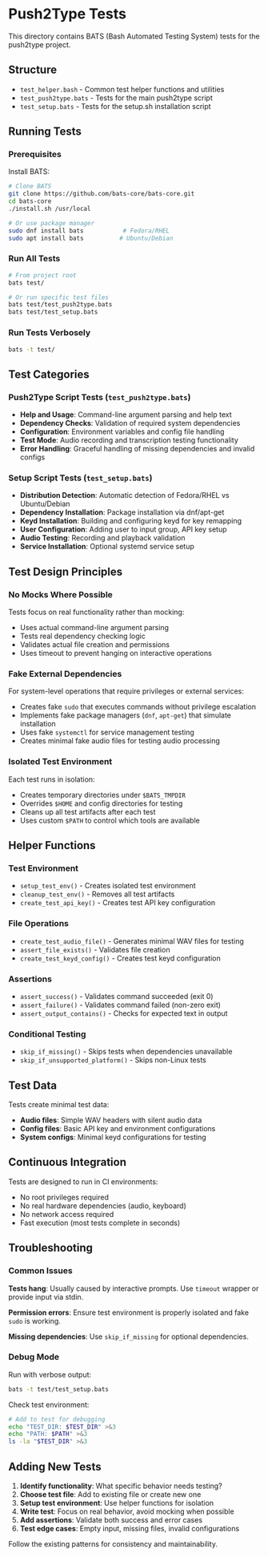 # Push2Type Tests

This directory contains BATS (Bash Automated Testing System) tests for the push2type project.

## Structure

- `test_helper.bash` - Common test helper functions and utilities
- `test_push2type.bats` - Tests for the main push2type script
- `test_setup.bats` - Tests for the setup.sh installation script

## Running Tests

### Prerequisites

Install BATS:
```bash
# Clone BATS
git clone https://github.com/bats-core/bats-core.git
cd bats-core
./install.sh /usr/local

# Or use package manager
sudo dnf install bats           # Fedora/RHEL
sudo apt install bats          # Ubuntu/Debian
```

### Run All Tests

```bash
# From project root
bats test/

# Or run specific test files
bats test/test_push2type.bats
bats test/test_setup.bats
```

### Run Tests Verbosely

```bash
bats -t test/
```

## Test Categories

### Push2Type Script Tests (`test_push2type.bats`)

- **Help and Usage**: Command-line argument parsing and help text
- **Dependency Checks**: Validation of required system dependencies
- **Configuration**: Environment variables and config file handling
- **Test Mode**: Audio recording and transcription testing functionality
- **Error Handling**: Graceful handling of missing dependencies and invalid configs

### Setup Script Tests (`test_setup.bats`)

- **Distribution Detection**: Automatic detection of Fedora/RHEL vs Ubuntu/Debian
- **Dependency Installation**: Package installation via dnf/apt-get
- **Keyd Installation**: Building and configuring keyd for key remapping
- **User Configuration**: Adding user to input group, API key setup
- **Audio Testing**: Recording and playback validation
- **Service Installation**: Optional systemd service setup

## Test Design Principles

### No Mocks Where Possible

Tests focus on real functionality rather than mocking:
- Uses actual command-line argument parsing
- Tests real dependency checking logic
- Validates actual file creation and permissions
- Uses timeout to prevent hanging on interactive operations

### Fake External Dependencies

For system-level operations that require privileges or external services:
- Creates fake `sudo` that executes commands without privilege escalation
- Implements fake package managers (`dnf`, `apt-get`) that simulate installation
- Uses fake `systemctl` for service management testing
- Creates minimal fake audio files for testing audio processing

### Isolated Test Environment

Each test runs in isolation:
- Creates temporary directories under `$BATS_TMPDIR`
- Overrides `$HOME` and config directories for testing
- Cleans up all test artifacts after each test
- Uses custom `$PATH` to control which tools are available

## Helper Functions

### Test Environment
- `setup_test_env()` - Creates isolated test environment
- `cleanup_test_env()` - Removes all test artifacts
- `create_test_api_key()` - Creates test API key configuration

### File Operations
- `create_test_audio_file()` - Generates minimal WAV files for testing
- `assert_file_exists()` - Validates file creation
- `create_test_keyd_config()` - Creates test keyd configuration

### Assertions
- `assert_success()` - Validates command succeeded (exit 0)
- `assert_failure()` - Validates command failed (non-zero exit)
- `assert_output_contains()` - Checks for expected text in output

### Conditional Testing
- `skip_if_missing()` - Skips tests when dependencies unavailable
- `skip_if_unsupported_platform()` - Skips non-Linux tests

## Test Data

Tests create minimal test data:
- **Audio files**: Simple WAV headers with silent audio data
- **Config files**: Basic API key and environment configurations
- **System configs**: Minimal keyd configurations for testing

## Continuous Integration

Tests are designed to run in CI environments:
- No root privileges required
- No real hardware dependencies (audio, keyboard)
- No network access required
- Fast execution (most tests complete in seconds)

## Troubleshooting

### Common Issues

**Tests hang**: Usually caused by interactive prompts. Use `timeout` wrapper or provide input via stdin.

**Permission errors**: Ensure test environment is properly isolated and fake `sudo` is working.

**Missing dependencies**: Use `skip_if_missing` for optional dependencies.

### Debug Mode

Run with verbose output:
```bash
bats -t test/test_setup.bats
```

Check test environment:
```bash
# Add to test for debugging
echo "TEST_DIR: $TEST_DIR" >&3
echo "PATH: $PATH" >&3
ls -la "$TEST_DIR" >&3
```

## Adding New Tests

1. **Identify functionality**: What specific behavior needs testing?
2. **Choose test file**: Add to existing file or create new one
3. **Setup test environment**: Use helper functions for isolation
4. **Write test**: Focus on real behavior, avoid mocking when possible
5. **Add assertions**: Validate both success and error cases
6. **Test edge cases**: Empty input, missing files, invalid configurations

Follow the existing patterns for consistency and maintainability.